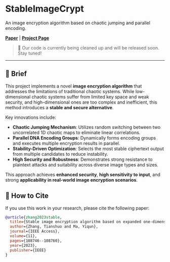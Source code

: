 # StableImageCrypt
An image encryption algorithm based on chaotic jumping and parallel encoding.

[**Paper**](https://ieeexplore.ieee.org/stamp/stamp.jsp?tp=&arnumber=10242097) | [**Project Page**](https://github.com/yingtian22/StableImageCrypt)

> 🚧 Our code is currently being cleaned up and will be released soon. Stay tuned!

---

## 📝 Brief

This project implements a novel **image encryption algorithm** that addresses the limitations of traditional chaotic systems. While low-dimensional chaotic systems suffer from limited key space and weak security, and high-dimensional ones are too complex and inefficient, this method introduces a **stable and secure alternative**.

Key innovations include:
- **Chaotic Jumping Mechanism**: Utilizes random switching between two uncorrelated 1D chaotic maps to eliminate linear correlations.
- **Parallel DNA Encoding Groups**: Dynamically forms encoding groups and executes multiple encryption results in parallel.
- **Stability-Driven Optimization**: Selects the most stable ciphertext output from multiple candidates to reduce instability.
- **High Security and Robustness**: Demonstrates strong resistance to plaintext attacks and suitability across diverse image types and sizes.

This approach achieves **enhanced security**, **high sensitivity to input**, and strong **applicability in real-world image encryption scenarios**.

## 📄 How to Cite

If you use this work in your research, please cite the following paper:

```bibtex
@article{zhang2023stable,
  title={Stable image encryption algorithm based on expanded one-dimensional chaotic jumping and parallel encoding operation grouping},
  author={Zhang, Tianshuo and Ma, Yiqun},
  journal={IEEE Access},
  volume={11},
  pages={108746--108760},
  year={2023},
  publisher={IEEE}
}
```

